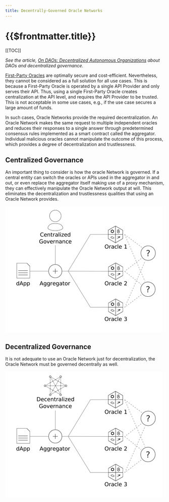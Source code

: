 ```yaml
---
title: Decentrally-Governed Oracle Networks
---
```


# {{$frontmatter.title}}

<TocHeader />
[[TOC]]

*See the article, [On DAOs: Decentralized Autonomous Organizations](https://medium.com/api3/on-daos-decentralized-autonomous-organizations-84c00abb89bc) about DAOs and decentralized governance.*

[First-Party Oracles](first-party-oracles.md) are optimally secure and cost-efficient.
Nevertheless, they cannot be considered as a full solution for all use cases.
This is because a First-Party Oracle is operated by a single API Provider and only serves their API.
Thus, using a single First-Party Oracle creates centralization at the API level, and requires the API Provider to be trusted. This is not acceptable in some use cases, e.g., if the use case secures a large amount of funds.

In such cases, Oracle Networks provide the required decentralization. An Oracle Network makes the same request to multiple independent oracles and reduces their responses to a single answer through predetermined consensus rules implemented as a smart contract called the aggregator.
Individual malicious oracles cannot manipulate the outcome of this process, which provides a degree of decentralization and trustlessness.

## Centralized Governance

An important thing to consider is how the oracle Network is governed. If a central entity can switch the oracles or APIs used in the aggregator in and out, or even replace the aggregator itself making use of a proxy mechanism, they can effectively manipulate the Oracle Network output at will. This eliminates the decentralization and trustlessness qualities that using an Oracle Network provides.

![central-governance.png](../figures/central-governance.png)

## Decentralized Governance

It is not adequate to use an Oracle Network just for decentralization, the Oracle Network must be governed decentrally as well.

![../figures/decentral-governance.png](../figures/decentral-governance.png)


